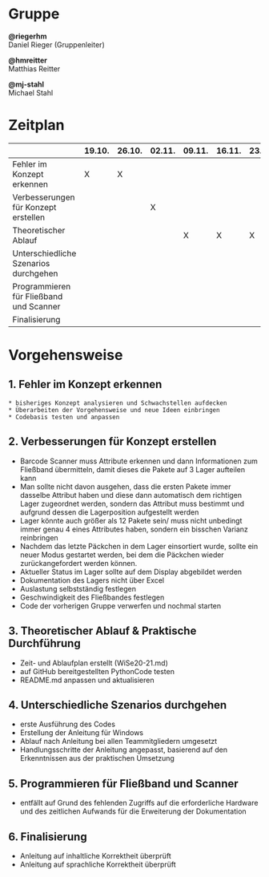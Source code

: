 # Gruppe
**@riegerhm**\
Daniel Rieger (Gruppenleiter)

**@hmreitter**\
Matthias Reitter

**@mj-stahl**\
Michael Stahl

# Zeitplan
| | 19.10. | 26.10. | 02.11.|  09.11. | 16.11. | 23.11. | 30.11. | 07.12.|  14.12. | 21.12.| 11.01. | 18.01. |
| ------ | ------ | ------ | ------ | ------ | ------ | ------ | ------ | ------ | ------ | ------ |------ | ------ |
| Fehler im Konzept erkennen| X|  X|
| Verbesserungen für Konzept erstellen |||X|
| Theoretischer Ablauf ||||X|X|X|X|Überarbeitung Readme|
| Unterschiedliche Szenarios durchgehen ||
| Programmieren für Fließband und Scanner ||||||||X|
| Finalisierung |||||||||||X|

# Vorgehensweise
## 1. Fehler im Konzept erkennen
    * bisheriges Konzept analysieren und Schwachstellen aufdecken
    * Überarbeiten der Vorgehensweise und neue Ideen einbringen
    * Codebasis testen und anpassen
## 2. Verbesserungen für Konzept erstellen
   *	Barcode Scanner muss Attribute erkennen und dann Informationen zum Fließband übermitteln, damit dieses die Pakete auf 3 Lager aufteilen kann
   *	Man sollte nicht davon ausgehen, dass die ersten Pakete immer dasselbe Attribut haben und diese dann automatisch dem richtigen Lager zugeordnet werden, sondern das 
      Attribut muss bestimmt und aufgrund dessen die Lagerposition aufgestellt werden
   *	Lager könnte auch größer als 12 Pakete sein/ muss nicht unbedingt immer genau 4 eines Attributes haben, sondern ein bisschen Varianz reinbringen
   *	Nachdem das letzte Päckchen in dem Lager einsortiert wurde, sollte ein neuer Modus gestartet werden, bei dem die Päckchen wieder zurückangefordert werden können.
   *	Aktueller Status im Lager sollte auf dem Display abgebildet werden
   *	Dokumentation des Lagers nicht über Excel
   *	Auslastung selbstständig festlegen
   *  Geschwindigkeit des Fließbandes festlegen
   *	Code der vorherigen Gruppe verwerfen und nochmal starten
## 3. Theoretischer Ablauf & Praktische Durchführung
   *  Zeit- und Ablaufplan erstellt (WiSe20-21.md)
   *  auf GitHub bereitgestellten PythonCode testen
   *  README.md anpassen und aktualisieren
## 4. Unterschiedliche Szenarios durchgehen
   *  erste Ausführung des Codes
   *  Erstellung der Anleitung für Windows
   *  Ablauf nach Anleitung bei allen Teammitgliedern umgesetzt
   *  Handlungsschritte der Anleitung angepasst, basierend auf den Erkenntnissen aus der praktischen Umsetzung
## 5. Programmieren für Fließband und Scanner
   *  entfällt auf Grund des fehlenden Zugriffs auf die erforderliche Hardware und des zeitlichen Aufwands für die Erweiterung der Dokumentation
## 6. Finalisierung
   *  Anleitung auf inhaltliche Korrektheit überprüft
   *  Anleitung auf sprachliche Korrektheit überprüft

